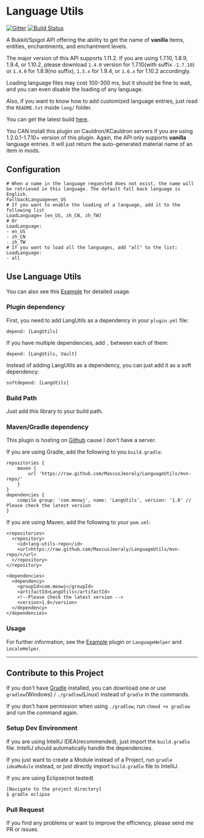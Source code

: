 Language Utils
=================

[![Gitter](https://badges.gitter.im/MascusJeoraly/LanguageUtils.svg)](https://gitter.im/MascusJeoraly/LanguageUtils?utm_source=badge&utm_medium=badge&utm_campaign=pr-badge) [![Build Status](https://snap-ci.com/MascusJeoraly/LanguageUtils/branch/master/build_image)](https://snap-ci.com/MascusJeoraly/LanguageUtils/branch/master)

A Bukkit/Spigot API offering the ability to get the name of **vanilla** items, entities, enchantments, and enchantment levels. 

The major version of this API supports 1.11.2. If you are using 1.7.10, 1.8.9, 1.9.4, or 1.10.2, please download `1.4.0` version for 1.7.10(with suffix `-1.7.10`) or `1.4.0` for 1.8.9(no suffix), `1.5.x` for 1.9.4, or `1.6.x` for 1.10.2 accordingly.

Loading language files may cost 100-300 ms, but it should be fine to wait, and you can even disable the loading of any language.

Also, if you want to know how to add customized language entries, just read the `README.txt` inside `lang/` folder.

You can get the latest build [here](https://drone.io/github.com/MeowInnovation/LanguageUtils/files "here").

You CAN install this plugin on Cauldron/KCauldron servers if you are using 1.2.0.1-1.7.10+ version of this plugin. Again, the API only supports **vanilla** language entries. It will just return the auto-generated material name of an item in mods.

## Configuration

```
# When a name in the language requested does not exist, the name will be retrieved in this language. The default fall back language is English.
FallbackLanguage=en_US
# If you want to enable the loading of a language, add it to the following list
LoadLanguage= [en_US, zh_CN, zh_TW]
# Or
LoadLanguage:
- en_US
- zh_CN
- zh_TW
# If you want to load all the languages, add "all" to the list:
LoadLanguage:
- all
```

## Use Language Utils

You can also see this [Example](https://github.com/MascusJeoraly/LangUtilsExample "Example") for detailed usage.

### Plugin dependency

First, you need to add LangUtils as a dependency in your `plugin.yml` file:

	depend: [LangUtils]

If you have multiple dependencies, add `,` between each of them:

	depend: [LangUtils, Vault]

Instead of adding LangUtils as a dependency, you can just add it as a soft dependency:

	softdepend: [LangUtils]

### Build Path

Just add this library to your build path.

### Maven/Gradle dependency

This plugin is hosting on [Github](https://github.com/MascusJeoraly/LanguageUtils/tree/mvn-repo "Github") cause I don't have a server.

If you are using Gradle, add the following to you `build.gradle`:

	repositories {
	    maven {
	        url 'https://raw.github.com/MascusJeoraly/LanguageUtils/mvn-repo/'
	    }
	}
	dependencies {
		compile group: 'com.meowj', name: 'LangUtils', version: '1.8' // Please check the latest version
	}

If you are using Maven, add the following to your `pom.xml`:

	<repositories>
	  <repository>
	    <id>lang-utils-repo</id>
	    <url>https://raw.github.com/MascusJeoraly/LanguageUtils/mvn-repo/</url>
	  </repository>
	</repository>
	
	<dependencies>
	  <dependency>
	    <groupId>com.meowj</groupId>
	    <artifactId>LangUtils</artifactId>
		<!--Please check the latest version -->  
	    <version>1.8</version>
	  </dependency>
	</dependencies>

### Usage

For further information, see the [Example](https://github.com/MascusJeoraly/LangUtilsExample "Example") plugin or `LanguageHelper` and `LocaleHelper`.

----------

## Contribute to this Project

If you don't have [Gradle](http://gradle.org/ "Gradle") installed, you can download one or use `gradlew`(Windows) / `./gradlew`(Linux) instead of `gradle` in the commands.

If you don't have permission when using `./gradlew`, run `chmod +x gradlew` and run the command again.

### Setup Dev Environment

If you are using IntelliJ IDEA(recommended), just import the `build.gradle` file. IntelliJ should automatically handle the dependencies.

If you just want to create a Module instead of a Project, run `gradle ideaModule` instead, or just directly import `build.gradle` file to IntelliJ.

If you are using Eclipse(not tested)

	[Navigate to the project directory]
	$ gradle eclipse

### Pull Request

If you find any problems or want to improve the efficiency, please send me PR or issues.
